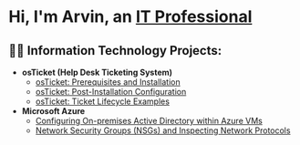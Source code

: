 <h1>Hi, I'm Arvin, an <a href="https://linkedin.com/in/arvinangeles"> IT Professional</a></h1>

<h2>👨‍💻 Information Technology Projects:</h2>

- <b>osTicket (Help Desk Ticketing System)</b>
  - [osTicket: Prerequisites and Installation](https://github.com/acangeles28/osticket-prereqs)
  - [osTicket: Post-Installation Configuration](https://github.com/acangeles28/post-install-config)
  - [osTicket: Ticket Lifecycle Examples](https://github.com/acangeles28/ticket-lifecycle)
- <b>Microsoft Azure</b>
  - [Configuring On-premises Active Directory within Azure VMs](https://github.com/acangeles28/configure-ad)
  - [Network Security Groups (NSGs) and Inspecting Network Protocols](https://github.com/acangeles28/azure-network-protocols)

